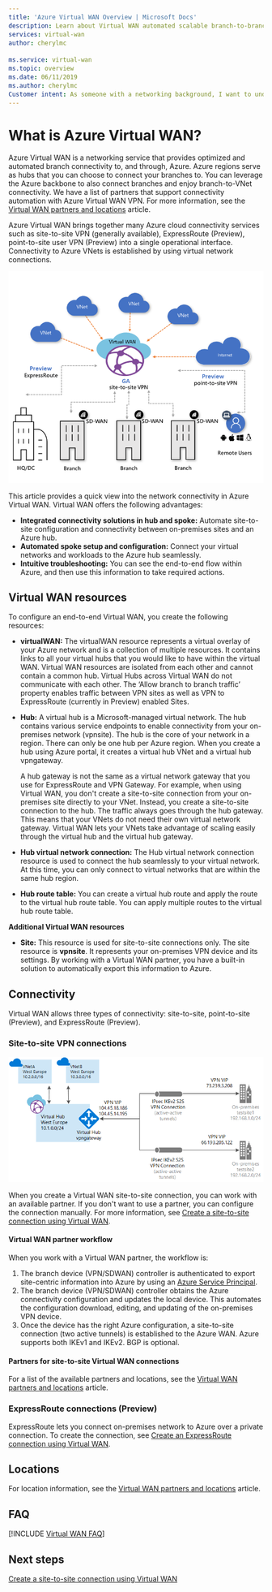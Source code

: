 ```yaml
---
title: 'Azure Virtual WAN Overview | Microsoft Docs'
description: Learn about Virtual WAN automated scalable branch-to-branch connectivity, available regions, and partners.
services: virtual-wan
author: cherylmc

ms.service: virtual-wan
ms.topic: overview
ms.date: 06/11/2019
ms.author: cherylmc
Customer intent: As someone with a networking background, I want to understand what Virtual WAN is and if it is the right choice for my Azure network.
---
```


# What is Azure Virtual WAN?

Azure Virtual WAN is a networking service that provides optimized and automated branch connectivity to, and through, Azure. Azure regions serve as hubs that you can choose to connect your branches to. You can leverage the Azure backbone to also connect branches and enjoy branch-to-VNet connectivity. We have a list of partners that support connectivity automation with Azure Virtual WAN VPN. For more information, see the [Virtual WAN partners and locations](virtual-wan-locations-partners.md) article.

Azure Virtual WAN brings together many Azure cloud connectivity services such as site-to-site VPN (generally available), ExpressRoute (Preview), point-to-site user VPN (Preview) into a single operational interface. Connectivity to Azure VNets is established by using virtual network connections.

![Virtual WAN diagram](./media/virtual-wan-about/virtualwan1.png)

This article provides a quick view into the network connectivity in Azure Virtual WAN. Virtual WAN offers the following advantages:

* **Integrated connectivity solutions in hub and spoke:** Automate site-to-site configuration and connectivity between on-premises sites and an Azure hub.
* **Automated spoke setup and configuration:** Connect your virtual networks and workloads to the Azure hub seamlessly.
* **Intuitive troubleshooting:** You can see the end-to-end flow within Azure, and then use this information to take required actions.

## <a name="resources"></a>Virtual WAN resources

To configure an end-to-end Virtual WAN, you create the following resources:

* **virtualWAN:** The virtualWAN resource represents a virtual overlay of your Azure network and is a collection of multiple resources. It contains links to all your virtual hubs that you would like to have within the virtual WAN. Virtual WAN resources are isolated from each other and cannot contain a common hub. Virtual Hubs across Virtual WAN do not communicate with each other. The ‘Allow branch to branch traffic’ property enables traffic between VPN sites as well as VPN to ExpressRoute (currently in Preview) enabled Sites.

* **Hub:** A virtual hub is a Microsoft-managed virtual network. The hub contains various service endpoints to enable connectivity from your on-premises network (vpnsite). The hub is the core of your network in a region. There can only be one hub per Azure region. When you create a hub using Azure portal, it creates a virtual hub VNet and a virtual hub vpngateway.

  A hub gateway is not the same as a virtual network gateway that you use for ExpressRoute and VPN Gateway. For example, when using Virtual WAN, you don't create a site-to-site connection from your on-premises site directly to your VNet. Instead, you create a site-to-site connection to the hub. The traffic always goes through the hub gateway. This means that your VNets do not need their own virtual network gateway. Virtual WAN lets your VNets take advantage of scaling easily through the virtual hub and the virtual hub gateway.

* **Hub virtual network connection:** The Hub virtual network connection resource is used to connect the hub seamlessly to your virtual network. At this time, you can only connect to virtual networks that are within the same hub region.

* **Hub route table:**  You can create a virtual hub route and apply the route to the virtual hub route table. You can apply multiple routes to the virtual hub route table.

**Additional Virtual WAN resources**

  * **Site:** This resource is used for site-to-site connections only. The site resource is **vpnsite**. It represents your on-premises VPN device and its settings. By working with a Virtual WAN partner, you have a built-in solution to automatically export this information to Azure.

## <a name="connectivity"></a>Connectivity

Virtual WAN allows three types of connectivity: site-to-site, point-to-site (Preview), and ExpressRoute (Preview).

### <a name="s2s"></a>Site-to-site VPN connections

![Virtual WAN diagram](./media/virtual-wan-about/virtualwan.png)

When you create a Virtual WAN site-to-site connection, you can work with an available partner. If you don't want to use a partner, you can configure the connection manually. For more information, see [Create a site-to-site connection using Virtual WAN](virtual-wan-site-to-site-portal.md).

#### <a name="s2spartner"></a>Virtual WAN partner workflow

When you work with a Virtual WAN partner, the workflow is:

1. The branch device (VPN/SDWAN) controller is authenticated to export site-centric information into Azure by using an [Azure Service Principal](../active-directory/develop/howto-create-service-principal-portal.md).
2. The branch device (VPN/SDWAN) controller obtains the Azure connectivity configuration and updates the local device. This automates the configuration download, editing, and updating of the on-premises VPN device.
3. Once the device has the right Azure configuration, a site-to-site connection (two active tunnels) is established to the Azure WAN. Azure supports both IKEv1 and IKEv2. BGP is optional.

#### <a name="partners"></a>Partners for site-to-site Virtual WAN connections

For a list of the available partners and locations, see the [Virtual WAN partners and locations](virtual-wan-locations-partners.md) article.


### <a name="er"></a>ExpressRoute connections (Preview)

ExpressRoute lets you connect on-premises network to Azure over a private connection. To create the connection, see [Create an ExpressRoute connection using Virtual WAN](virtual-wan-expressroute-portal.md).

## <a name="locations"></a>Locations

For location information, see the [Virtual WAN partners and locations](virtual-wan-locations-partners.md) article.

## <a name="faq"></a>FAQ

[!INCLUDE [Virtual WAN FAQ](../../includes/virtual-wan-faq-include.md)]

## Next steps

[Create a site-to-site connection using Virtual WAN](virtual-wan-site-to-site-portal.md)
